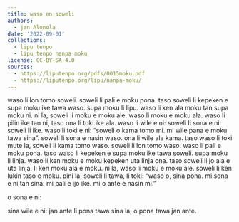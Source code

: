```yaml
---
title: waso en soweli
authors:
  - jan Alonola
date: '2022-09-01'
collections:
  - lipu tenpo
  - lipu tenpo nanpa moku
license: CC-BY-SA 4.0
sources:
  - https://liputenpo.org/pdfs/0015moku.pdf
  - https://liputenpo.org/lipu/nanpa-moku/
---
```


waso li lon tomo soweli. soweli li pali e moku pona. taso soweli li kepeken e supa moku ike tawa waso. supa moku li lipu. waso li ken ala moku tan supa moku ni. ni la, soweli li moku e moku ale. waso li moku e moku ala. waso li pilin ike tan ni, taso ona li toki ike ala. waso li wile e ni: soweli li sona e ni: soweli li ike. waso li toki e ni: “soweli o kama tomo mi. mi wile pana e moku tawa sina”. soweli li sona e nasin waso. ona li wile ala kama. taso waso li toki mute la, soweli li kama tomo waso. soweli li lon tomo waso. waso li pali e moku pona. taso waso li kepeken e supa moku ike tawa soweli. supa moku li linja. waso li ken moku e moku kepeken uta linja ona. taso soweli li jo ala e uta linja, li ken moku ala e moku. ni la, waso li moku e moku ale. soweli li ken lukin taso e moku. pini la, soweli li tawa, li toki: “waso o, sina pona. mi sona e ni tan sina: mi pali e ijo ike. mi o ante e nasin mi.”

o sona e ni:

sina wile e ni: jan ante li pona tawa sina la, o pona tawa jan ante.